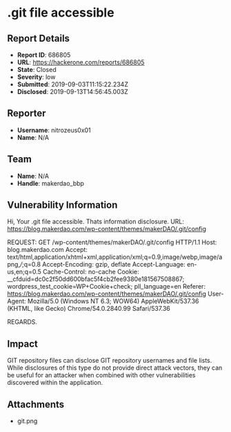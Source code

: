 # .git file accessible

## Report Details
- **Report ID**: 686805
- **URL**: https://hackerone.com/reports/686805
- **State**: Closed
- **Severity**: low
- **Submitted**: 2019-09-03T11:15:22.234Z
- **Disclosed**: 2019-09-13T14:56:45.003Z

## Reporter
- **Username**: nitrozeus0x01
- **Name**: N/A

## Team
- **Name**: N/A
- **Handle**: makerdao_bbp

## Vulnerability Information
Hi,
Your .git file accessible. Thats information disclosure.
URL: https://blog.makerdao.com/wp-content/themes/makerDAO/.git/config

REQUEST:
GET /wp-content/themes/makerDAO/.git/config HTTP/1.1
Host: blog.makerdao.com
Accept: text/html,application/xhtml+xml,application/xml;q=0.9,image/webp,image/apng,*/*;q=0.8
Accept-Encoding: gzip, deflate
Accept-Language: en-us,en;q=0.5
Cache-Control: no-cache
Cookie: __cfduid=dc0c2f50dd600bfac5f4cb2fee9380e181567508867; wordpress_test_cookie=WP+Cookie+check; pll_language=en
Referer: https://blog.makerdao.com/wp-content/themes/makerDAO/.git/config
User-Agent: Mozilla/5.0 (Windows NT 6.3; WOW64) AppleWebKit/537.36 (KHTML, like Gecko) Chrome/54.0.2840.99 Safari/537.36

REGARDS.

## Impact

GIT repository files can disclose GIT repository usernames and file lists. While disclosures of this type do not provide direct attack vectors, they can be useful for an attacker when combined with other vulnerabilities discovered within the application.

## Attachments
- git.png
